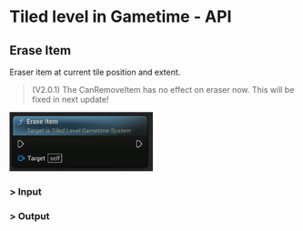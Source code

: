 # Tiled level in Gametime - API
## Erase Item

Eraser item at current tile position and extent.

> (V2.0.1) The CanRemoveItem has no effect on eraser now. This will be fixed in next update!

<img src="https://raw.githubusercontent.com/even311379/TiledLevel/main/_media/GametimeAPI/EraseItem.png" alt="drawing" width="50%"/>

### > Input

### > Output
